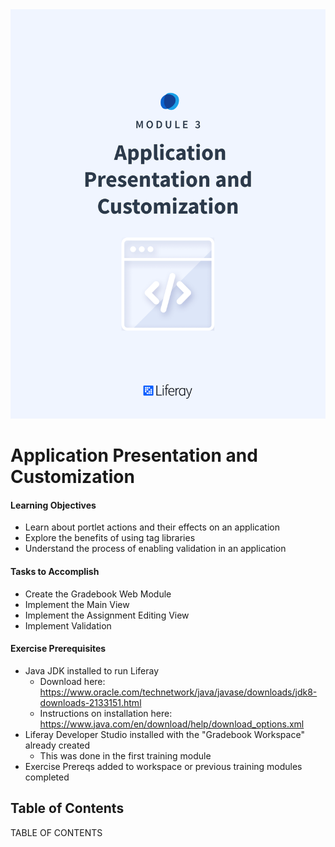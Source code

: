 <img src="images/cover.png" />

<div class="page"></div>

# Application Presentation and Customization

<div class="ahead">

#### Learning Objectives

* Learn about portlet actions and their effects on an application
* Explore the benefits of using tag libraries
* Understand the process of enabling validation in an application

#### Tasks to Accomplish

* Create the Gradebook Web Module
* Implement the Main View
* Implement the Assignment Editing View
* Implement Validation

#### Exercise Prerequisites

* Java JDK installed to run Liferay
    - Download here: <a href="https://www.oracle.com/technetwork/java/javase/downloads/jdk8-downloads-2133151.html">https://www.oracle.com/technetwork/java/javase/downloads/jdk8-downloads-2133151.html</a>
    - Instructions on installation here: <a href="https://www.java.com/en/download/help/download_options.xml">https://www.java.com/en/download/help/download_options.xml</a>
* Liferay Developer Studio installed with the "Gradebook Workspace" already created
	- This was done in the first training module
* Exercise Prereqs added to workspace or previous training modules completed

</div>

<h2>Table of Contents</h2>

TABLE OF CONTENTS